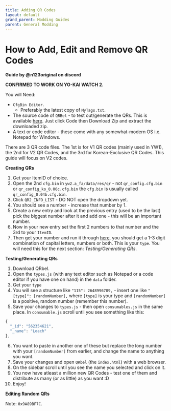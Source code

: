 ```yaml
---
title: Adding QR Codes
layout: default
grand_parent: Modding Guides
parent: General Modding
---
```


# How to Add, Edit and Remove QR Codes
**Guide by @n123original on discord**

**CONFIRMED TO WORK ON YO-KAI WATCH 2.**

You will Need:
* `CfgBin Editor`.
  * Preferably the latest copy of `MyTags.txt`.
* The source code of `QRBel` - to test out/generate the QRs. This is available  [here](https://github.com/n123git/qrbel). Just click Code then Download Zip and extract the downloaded zip.
* A text or code editor - these come with any somewhat-modern OS i.e. Notepad for Windows.

There are 3 QR code files. The 1st is for V1 QR codes (mainly used in YW1), the 2nd for V2 QR Codes, and the 3rd for Korean-Exclusive QR Codes. This guide will focus on V2 codes.

**Creating QRs**
  1. Get your ItemID of choice.
  2. Open the 2nd `cfg.bin` in `yw2.a_fa/data/res/qr` - not `qr_config.cfg.bin` or `qr_config_ko_0.06c.cfg.bin` the `cfg.bin` is usually called `qr_config_0.04b.cfg.bin`.
  3. Click `QR2_INFO_LIST` - DO NOT open the dropdown yet.
  4. You should see a number - increase that number by 1.
  5. Create a new entry and look at the previous entry (used to be the last) pick the biggest number after it and add one - this will be an important number.
  6. Now in your new entry set the first 2 numbers to that number and the 3rd to your `ItemID`.
  7. Then get your number and run it through [here](https://www.unitconverters.net/numbers/base-10-to-base-36.htm), you should get a 1-3 digit combination of capital letters, numbers or both. This is your `type`. You will need this for the next section: *Testing/Generating QRs*.

**Testing/Generating QRs**

1. Download QRbel.
2. Open the `types.js` (with any text editor such as Notepad or a code editor if you have one on hand) in the `data` folder.
3. Get your `type`
4. You will see a structure like `"115": 2648996709,` - insert one like `"[type]": [randomNumber],` where `[type]` is your type and `[randomNumber]` is a positive, random number (remember this number).
5. Save your changes to `types.js` - then open `consumables.js` in the same place. In `consumable.js` scroll until you see something like this: <br/>
```js
{
  "_id": "562354621",
  "_name": "Loach"
},
```
6. You want to paste in another one of these but replace the long number with your `[randomNumber]` from earlier, and change the name to anything you want.
7. Save your changes and open `QRbel` (the `index.html`) with a web browser.
8. On the sidebar scroll until you see the name you selected and click on it.
9. You now have atleast a million new QR Codes - test one of them and distribute as many (or as little) as you want :D
10. Enjoy!

**Editing Random QRs**


Note: `0x9A89BF7C`.
